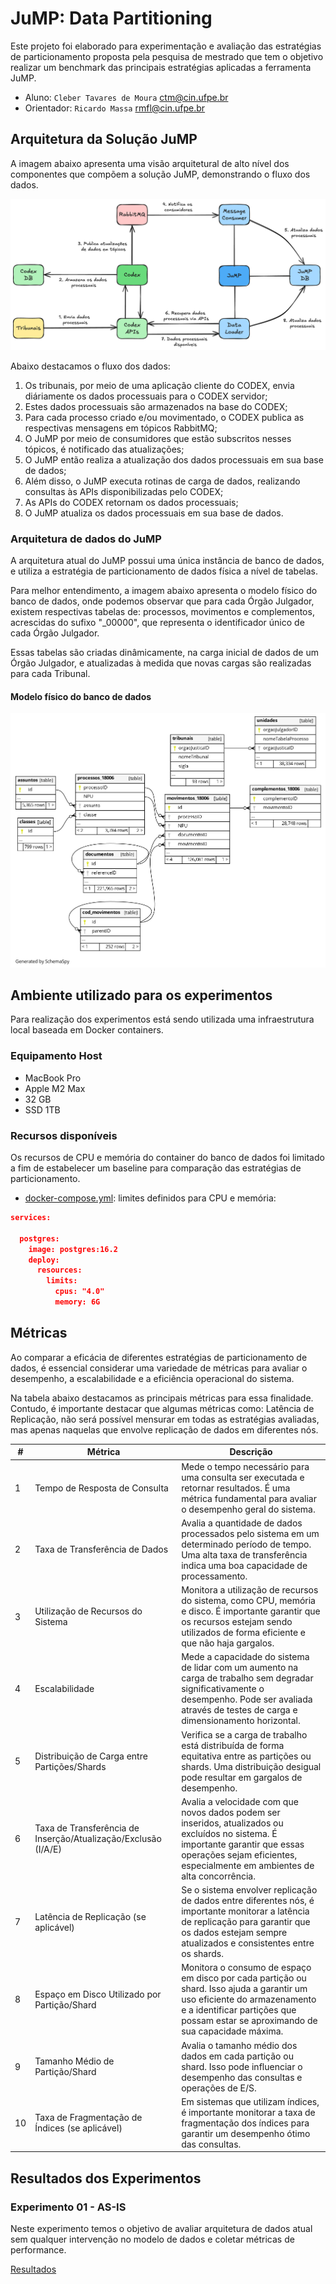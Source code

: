 # JuMP: Data Partitioning
Este projeto foi elaborado para experimentação e avaliação das estratégias de particionamento proposta pela pesquisa de mestrado que tem
o objetivo realizar um benchmark das principais estratégias aplicadas a ferramenta JuMP.

* Aluno: `Cleber Tavares de Moura` [ctm@cin.ufpe.br](mailto:ctm@cin.ufpe.br)
* Orientador:  `Ricardo Massa` [rmfl@cin.ufpe.br](mailto:rmfl@cin.ufpe.br)

## Arquitetura da Solução JuMP

A imagem abaixo apresenta uma visão arquitetural de alto nível dos componentes que compõem a solução JuMP, demonstrando o fluxo dos dados.

![Stats](./experimentos/arquitetura-solucao-jump.png)

Abaixo destacamos o fluxo dos dados:

1. Os tribunais, por meio de uma aplicação cliente do CODEX, envia diáriamente os dados processuais para o CODEX servidor;
2. Estes dados processuais são armazenados na base do CODEX;
3. Para cada processo criado e/ou movimentado, o CODEX publica as respectivas mensagens em tópicos RabbitMQ;
4. O JuMP por meio de consumidores que estão subscritos nesses tópicos, é notificado das atualizações;
5. O JuMP então realiza a atualização dos dados processuais em sua base de dados;
6. Além disso, o JuMP executa rotinas de carga de dados, realizando consultas às APIs disponibilizadas pelo CODEX;
7. As APIs do CODEX retornam os dados processuais;
8. O JuMP atualiza os dados processuais em sua base de dados.


### Arquitetura de dados do JuMP

A arquitetura atual do JuMP possui uma única instância de banco de dados, e utiliza a estratégia de particionamento de dados física a nível de tabelas.

Para melhor entendimento, a imagem abaixo apresenta o modelo físico do banco de dados, onde podemos observar que para cada Órgão Julgador, existem respectivas tabelas de: processos, movimentos e complementos, acrescidas do sufixo "_00000", que representa o identificador único de cada Órgão Julgador.

Essas tabelas são criadas dinâmicamente, na carga inicial de dados de um Órgão Julgador, e atualizadas à medida que novas cargas são realizadas para cada Tribunal.

#### Modelo físico do banco de dados

![Stats](./schemaspy/output/diagrams/summary/relationships.real.compact.png)


## Ambiente utilizado para os experimentos

Para realização dos experimentos está sendo utilizada uma infraestrutura local baseada em Docker containers.

### Equipamento Host

- MacBook Pro 
- Apple M2 Max
- 32 GB
- SSD 1TB

### Recursos disponíveis

Os recursos de CPU e memória do container do banco de dados foi limitado  a fim de estabelecer um baseline para comparação das estratégias de particionamento.

- [docker-compose.yml](./docker-compose.yml): limites definidos para CPU e memória:

```json
services:

  postgres:
    image: postgres:16.2
    deploy:
      resources:
        limits:
          cpus: "4.0"
          memory: 6G
```

## Métricas

Ao comparar a eficácia de diferentes estratégias de particionamento de dados, é essencial considerar uma variedade de métricas para avaliar o desempenho, a escalabilidade e a eficiência operacional do sistema. 

Na tabela abaixo destacamos as principais métricas para essa finalidade. Contudo, é importante destacar que algumas métricas como: Latência de Replicação, não será possível mensurar em todas as estratégias avaliadas, mas apenas naquelas que envolve replicação de dados em diferentes nós.


| #        | Métrica                                                         | Descrição |
| -------- | --------------------------------------------------------------- | --------- |
| 1        | Tempo de Resposta de Consulta                                   | Mede o tempo necessário para uma consulta ser executada e retornar resultados. É uma métrica fundamental para avaliar o desempenho geral do sistema. |
| 2        | Taxa de Transferência de Dados                                  | Avalia a quantidade de dados processados pelo sistema em um determinado período de tempo. Uma alta taxa de transferência indica uma boa capacidade de processamento. |
| 3        | Utilização de Recursos do Sistema                               | Monitora a utilização de recursos do sistema, como CPU, memória e disco. É importante garantir que os recursos estejam sendo utilizados de forma eficiente e que não haja gargalos. |
| 4        | Escalabilidade                                                  | Mede a capacidade do sistema de lidar com um aumento na carga de trabalho sem degradar significativamente o desempenho. Pode ser avaliada através de testes de carga e dimensionamento horizontal. |
| 5        | Distribuição de Carga entre Partições/Shards                    | Verifica se a carga de trabalho está distribuída de forma equitativa entre as partições ou shards. Uma distribuição desigual pode resultar em gargalos de desempenho. |
| 6        | Taxa de Transferência de Inserção/Atualização/Exclusão (I/A/E)  | Avalia a velocidade com que novos dados podem ser inseridos, atualizados ou excluídos no sistema. É importante garantir que essas operações sejam eficientes, especialmente em ambientes de alta concorrência. |
| 7        | Latência de Replicação (se aplicável)                           | Se o sistema envolver replicação de dados entre diferentes nós, é importante monitorar a latência de replicação para garantir que os dados estejam sempre atualizados e consistentes entre os shards. |
| 8        | Espaço em Disco Utilizado por Partição/Shard                    | Monitora o consumo de espaço em disco por cada partição ou shard. Isso ajuda a garantir um uso eficiente do armazenamento e a identificar partições que possam estar se aproximando de sua capacidade máxima. |
| 9        | Tamanho Médio de Partição/Shard                                 | Avalia o tamanho médio dos dados em cada partição ou shard. Isso pode influenciar o desempenho das consultas e operações de E/S. |
| 10       | Taxa de Fragmentação de Índices (se aplicável)                  | Em sistemas que utilizam índices, é importante monitorar a taxa de fragmentação dos índices para garantir um desempenho ótimo das consultas. |


## Resultados dos Experimentos

### Experimento 01 - AS-IS

Neste experimento temos o objetivo de avaliar arquitetura de dados atual sem qualquer intervenção no modelo de dados e coletar métricas de performance.

[Resultados](./experimentos/01-as-is/EXPERIMENTO01.md)